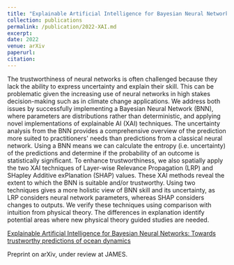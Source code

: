 ```yaml
---
title: "Explainable Artificial Intelligence for Bayesian Neural Networks: Towards trustworthy predictions of ocean dynamics"
collection: publications
permalink: /publication/2022-XAI.md
excerpt:
date: 2022
venue: arXiv
paperurl:
citation:
---
```


The trustworthiness of neural networks is often challenged because they lack the ability to express uncertainty and explain their skill. This can be problematic given the increasing use of neural networks in high stakes decision-making such as in climate change applications. We address both issues by successfully implementing a Bayesian Neural Network (BNN), where parameters are distributions rather than deterministic, and applying novel implementations of explainable AI (XAI) techniques. The uncertainty analysis from the BNN provides a comprehensive overview of the prediction more suited to practitioners' needs than predictions from a classical neural network. Using a BNN means we can calculate the entropy (i.e. uncertainty) of the predictions and determine if the probability of an outcome is statistically significant. To enhance trustworthiness, we also spatially apply the two XAI techniques of Layer-wise Relevance Propagation (LRP) and SHapley Additive exPlanation (SHAP) values. These XAI methods reveal the extent to which the BNN is suitable and/or trustworthy. Using two techniques gives a more holistic view of BNN skill and its uncertainty, as LRP considers neural network parameters, whereas SHAP considers changes to outputs. We verify these techniques using comparison with intuition from physical theory. The differences in explanation identify potential areas where new physical theory guided studies are needed.

[Explainable Artificial Intelligence for Bayesian Neural Networks: Towards trustworthy predictions of ocean dynamics](https://arxiv.org/abs/2205.00202)

Preprint on arXiv, under review at JAMES.

